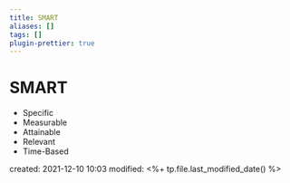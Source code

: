 ```yaml
---
title: SMART
aliases: []
tags: []
plugin-prettier: true
---
```


# SMART

- Specific
- Measurable
- Attainable
- Relevant
- Time-Based

created: 2021-12-10 10:03
modified: <%+ tp.file.last_modified_date() %>